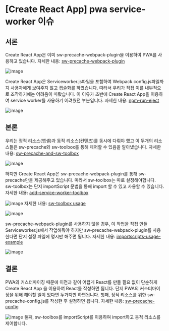 # [Create React App]  pwa service-worker 이슈

## 서론

 Create React App은 이미 sw-precache-webpack-plugin을 이용하여 PWA를 사용하고 있습니다.
	자세한 내용: [sw-precache-webpack-plugin](https://github.com/goldhand/sw-precache-webpack-plugin)

![image](https://user-images.githubusercontent.com/33514304/40628638-1eb8aa94-6301-11e8-8cfb-4f443e43965d.png)

 Create React App은 Serviceworker.js파일을 포함하여 Webpack.config.js파일까지 사용자에게 보여주지 않고 캡슐화를 하였습니다. 따라서 우리가 직접 이를 내부적으로 조작하기에는 어려움이 따랐습니다. 이 이유가 초반에 Create React App을 이용하여 service worker를 사용하기 어려웠던 부분입니다.
	자세한 내용: [npm-run-eject](https://github.com/facebook/create-react-app/blob/master/packages/react-scripts/template/README.md#npm-run-eject)

![image](https://user-images.githubusercontent.com/33514304/40628640-23b5317a-6301-11e8-9a91-905e683568ea.png)

## 본론

 우리는 정적 리소스(앱셸)과 동적 리소스(컨텐츠)를 동시에 다뤄야 했고 이 두개의 리소스들은 sw-precache와 sw-toolbox를 통해 제어할 수 있음을 알아냈습니다.
	자세한 내용: [sw-precache-and-sw-toolbox](https://github.com/GoogleChromeLabs/sw-precache/blob/master/sw-precache-and-sw-toolbox.md)

![image](https://user-images.githubusercontent.com/33514304/40628642-27cbedee-6301-11e8-97de-59a655f9e32b.png)

 하지만 Create React App은  sw-precache-webpack-plugin를 통해 sw-precache만을 제공해주고 있습니다. 따라서 sw-toolbox는 따로 설정해야합니다. sw-toolbox는 단지 importScript 문법을 통해 import 할 수 있고 사용할 수 있습니다.
	자세한 내용: [add-service-worker-toolbox](https://github.com/GoogleChromeLabs/sw-toolbox#add-service-worker-toolbox-to-your-service-worker-script)

![image](https://user-images.githubusercontent.com/33514304/40628646-2bc80112-6301-11e8-8754-a01c0671aa22.png)
	자세한 내용: [sw-toolbox usage](https://googlechromelabs.github.io/sw-toolbox/usage.html#main)


![image](https://user-images.githubusercontent.com/33514304/40628651-2f5077a6-6301-11e8-8abb-20391040d6ae.png)

 sw-precache-webpack-plugin를 사용하지 않을 경우, 이 작업을 직접 만들 Serviceworker.js에서 작업해줘야 하지만 sw-precache-webpack-plugin를 사용한다면 단지 설정 파일에 명시만 해주면 됩니다.
	자세한 내용: [importscripts-usage-example](https://github.com/goldhand/sw-precache-webpack-plugin#importscripts-usage-example)

![image](https://user-images.githubusercontent.com/33514304/40628653-3359ff16-6301-11e8-8e25-6550619929d5.png)

## 결론

 PWA의 커스터마이징 때문에 이전과 같이 어렵게 React를 만들 필요 없이 단순하게 Create React App 을 이용하여 React를 작성하면 됩니다. 단지 PWA의 커스터마이징을 위해 해야할 일이 있다면 두가지만 하면됩니다.
 첫째, 정적 리소스를 위한 sw-precache-config.js를 작성한 후 설정하면 됩니다.
 	자세한 내용: [sw-precache-config](https://stackoverflow.com/questions/38806320/how-to-configure-service-workers-with-create-react-app#answer-43697051)

![image](https://user-images.githubusercontent.com/33514304/40628655-377cc09c-6301-11e8-9e9c-6a6d13830c6e.png)
둘째, sw-toolbox를 importScript를 이용하여 import하고 동적 리소스를 제어합니다.
